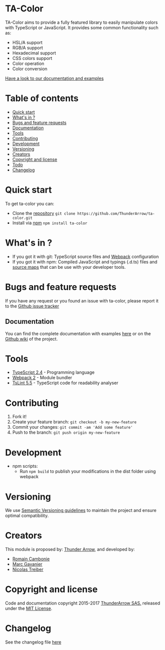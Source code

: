 # TA-Color

TA-Color aims to provide a fully featured library to easily manipulate colors with TypeScript or JavaScript. 
It provides some common functionality such as:
* HSL/A support
* RGB/A support
* Hexadecimal support
* CSS colors support
* Color operation
* Color conversion

[Have a look to our documentation and examples](http://color.docs.thunder-arrow.com)

# Table of contents

- [Quick start](#quick-start)
- [What's in ?](#whats-in)
- [Bugs and feature requests](#bugs-and-feature-requests)
- [Documentation](#documentation)
- [Tools](#tools)
- [Contributing](#contributing)
- [Development](#development)
- [Versioning](#versioning)
- [Creators](#creators)
- [Copyright and license](#copyright-and-license)
- [Todo](#todo)
- [Changelog](#changelog)

# Quick start

To get ta-color you can:

* Clone the [repository](https://github.com/ThunderArrow/ta-color) `git clone https://github.com/ThunderArrow/ta-color.git`
* Install via [npm](https://www.npmjs.com/package/ta-color) `npm install ta-color`

# What's in ?

* If you got it with git: TypeScript source files and [Webpack](https://webpack.js.org/) configuration
* If you got it with npm: Compiled JavaScript and typings (.d.ts) files and [source maps](https://developers.google.com/web/tools/chrome-devtools/debug/readability/source-maps) that can be use with your developer tools.

# Bugs and feature requests

If you have any request or you found an issue with ta-color, please report it to the [Github issue tracker](https://github.com/ThunderArrow/ta-color/issues)

## Documentation

You can find the complete documentation with examples [here](http://color.docs.thunder-arrow.com) or on the [Github wiki](https://github.com/ThunderArrow/ta-color/wiki) of the project.

# Tools

* [TypeScript 2.4](https://www.typescriptlang.org/) - Programming language
* [Webpack 2](https://webpack.js.org/) - Module bundler
* [TsLint 5.5](https://palantir.github.io/tslint/) - TypeScript code for readability analyser

# Contributing

1. Fork it!
2. Create your feature branch: `git checkout -b my-new-feature`
3. Commit your changes: `git commit -am 'Add some feature'`
4. Push to the branch: `git push origin my-new-feature`

# Development

* npm scripts:
	* Run `npm build` to publish your modifications in the dist folder using webpack

# Versioning

We use [Semantic Versioning guidelines](http://semver.org/) to maintain the project and ensure optimal compatibility. 

# Creators

This module is proposed by: [Thunder Arrow](http://www.thunder-arrow.com), and developed by:
* [Romain Cambonie](https://github.com/RomainCambonie)
* [Marc Gavanier](https://github.com/Kyappy/)
* [Nicolas Treiber](https://github.com/hinomi)

# Copyright and license

Code and documentation copyright 2015-2017 [ThunderArrow SAS.](http://thunder-arrow.com) released under the [MIT License](http://opensource.org/licenses/MIT).

# Changelog

See the changelog file [here](/CHANGELOG.md)